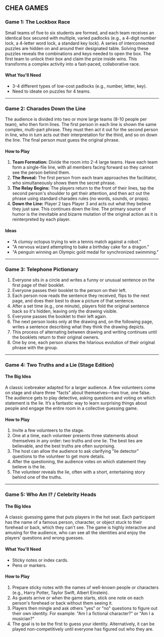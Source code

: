 ## CHEA GAMES

### Game 1: The Lockbox Race

Small teams of five to six students are formed, and each team receives an identical box secured with multiple, varied padlocks (e.g., a 4-digit number lock, a 4-letter word lock, a standard key lock). A series of interconnected puzzles are hidden on and around their designated table. Solving these puzzles reveals the combinations and keys needed to open the box. The first team to unlock their box and claim the prize inside wins. This transforms a complex activity into a fast-paced, collaborative race.

#### What You'll Need
* 3-4 different types of low-cost padlocks (e.g., number, letter, key).
* Need to ideate on puzzles for 4 teams.

---

### Game 2: Charades Down the Line

The audience is divided into two or more large teams (8-10 people per team), who then form lines. The first person in each line is shown the same complex, multi-part phrase. They must then act it out for the second person in line, who in turn acts out their interpretation for the third, and so on down the line. The final person must guess the original phrase.

#### How to Play
1.  **Team Formation:** Divide the room into 2-4 large teams. Have each team form a single-file line, with all members facing forward so they cannot see the person behind them.
2.  **The Reveal:** The first person from each team approaches the facilitator, who simultaneously shows them the secret phrase.
3.  **The Relay Begins:** The players return to the front of their lines, tap the second person's shoulder to get their attention, and then act out the phrase using standard charades rules (no words, sounds, or props).
4.  **Down the Line:** Player 2 taps Player 3 and acts out what they believe they just saw. This continues down the line. The primary source of humor is the inevitable and bizarre mutation of the original action as it is reinterpreted by each player.

#### Ideas
* "A clumsy octopus trying to win a tennis match against a robot."
* "A nervous wizard attempting to bake a birthday cake for a dragon."
* "A penguin winning an Olympic gold medal for synchronized swimming."

---

### Game 3: Telephone Pictionary

1.  Everyone sits in a circle and writes a funny or unusual sentence on the first page of their booklet.
2.  Everyone passes their booklet to the person on their left.
3.  Each person now reads the sentence they received, flips to the next page, and does their best to draw a picture of that sentence.
4.  After a set time (e.g., one minute), players fold the original sentence back so it's hidden, leaving only the drawing visible.
5.  Everyone passes the booklet to their left again.
6.  The next person looks only at the drawing and, on the following page, writes a sentence describing what they think the drawing depicts.
7.  This process of alternating between drawing and writing continues until the booklets return to their original owners.
8.  One by one, each person shares the hilarious evolution of their original phrase with the group.

---

### Game 4: Two Truths and a Lie (Stage Edition)

#### The Big Idea
A classic icebreaker adapted for a larger audience. A few volunteers come on stage and share three "facts" about themselves—two true, one false. The audience gets to play detective, asking questions and voting on which statement is the lie. It’s a fantastic way to learn surprising things about people and engage the entire room in a collective guessing game.

#### How to Play
1.  Invite a few volunteers to the stage.
2.  One at a time, each volunteer presents three statements about themselves in any order: two truths and one lie. The best lies are believable, and the best truths are often surprising.
3.  The host can allow the audience to ask clarifying "lie detector" questions to the volunteer to get more details.
4.  After the questioning, the audience votes on which statement they believe is the lie.
5.  The volunteer reveals the lie, often with a short, entertaining story behind one of the truths.

---

### Game 5: Who Am I? / Celebrity Heads

#### The Big Idea
A classic guessing game that puts players in the hot seat. Each participant has the name of a famous person, character, or object stuck to their forehead or back, which they can't see. The game is highly interactive and amusing for the audience, who can see all the identities and enjoy the players' questions and wrong guesses.

#### What You'll Need
* Sticky notes or index cards.
* Pens or markers.

#### How to Play
1.  Prepare sticky notes with the names of well-known people or characters (e.g., Harry Potter, Taylor Swift, Albert Einstein).
2.  As guests arrive or when the game starts, stick one note on each person's forehead or back without them seeing it.
3.  Players then mingle and ask others "yes" or "no" questions to figure out their own identity. For example: "Am I a fictional character?" or "Am I a musician?"
4.  The goal is to be the first to guess your identity. Alternatively, it can be played non-competitively until everyone has figured out who they are.